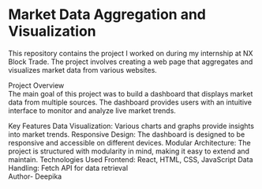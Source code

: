 # Market Data Aggregation and Visualization
This repository contains the project I worked on during my internship at NX Block Trade. The project involves creating a web page that aggregates and visualizes market data from various websites.

Project Overview <br>
The main goal of this project was to build a dashboard that displays market data from multiple sources. The dashboard provides users with an intuitive interface to monitor and analyze live market trends.

Key Features
Data Visualization: Various charts and graphs provide insights into market trends.
Responsive Design: The dashboard is designed to be responsive and accessible on different devices.
Modular Architecture: The project is structured with modularity in mind, making it easy to extend and maintain.
Technologies Used
Frontend: React, HTML, CSS, JavaScript
Data Handling: Fetch API for data retrieval
<br>
Author- Deepika
